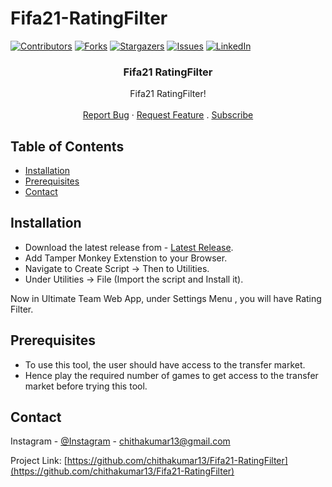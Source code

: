 # Fifa21-RatingFilter 

[![Contributors][contributors-shield]][contributors-url]
[![Forks][forks-shield]][forks-url]
[![Stargazers][stars-shield]][stars-url]
[![Issues][issues-shield]][issues-url] 
[![LinkedIn][linkedin-shield]][linkedin-url] 
<p align="center"> 
  <h3 align="center">Fifa21 RatingFilter</h3>

  <p align="center">
    Fifa21 RatingFilter!
    <br />  
    <br /> 
    <a href="https://github.com/chithakumar13/Fifa21-RatingFilter/issues">Report Bug</a>
    ·
    <a href="https://github.com/chithakumar13/Fifa21-RatingFilter/issues">Request Feature</a>
  .
  <a href="https://www.youtube.com/channel/UC5eLkjmLU2TcE4oiJM9PsyA?sub_confirmation=1">Subscribe</a> 
  </p>
</p>

<!-- TABLE OF CONTENTS -->
## Table of Contents

* [Installation](#installation)  
* [Prerequisites](#prerequisites)   
* [Contact](#contact)

<!-- installation -->
## Installation  

* Download the latest release from - [Latest Release](https://github.com/chithakumar13/Fifa21-RatingFilter/releases/).
* Add Tamper Monkey Extenstion to your Browser.
* Navigate to Create Script -> Then to Utilities.
* Under Utilities -> File (Import the script and Install it). 

Now in Ultimate Team Web App, under Settings Menu , you will have Rating Filter. 

<!-- Prerequisites -->
## Prerequisites

* To use this tool, the user should have access to the transfer market. 
* Hence play the required number of games to get access to the transfer market before trying this tool. 

<!-- CONTACT -->
## Contact

Instagram - [@Instagram](https://www.instagram.com/i_m_ck13/) - chithakumar13@gmail.com

Project Link: [https://github.com/chithakumar13/Fifa21-RatingFilter](https://github.com/chithakumar13/Fifa21-RatingFilter)

<!-- MARKDOWN LINKS & IMAGES --> 

[contributors-shield]: https://img.shields.io/github/contributors/chithakumar13/Fifa21-RatingFilter.svg?style=flat-square
[contributors-url]: https://github.com/chithakumar13/Fifa21-RatingFilter/graphs/contributors
[forks-shield]: https://img.shields.io/github/forks/chithakumar13/Fifa21-RatingFilter.svg?style=flat-square
[forks-url]: https://github.com/chithakumar13/Fifa21-RatingFilter/network/members
[stars-shield]: https://img.shields.io/github/stars/chithakumar13/Fifa21-RatingFilter.svg?style=flat-square
[stars-url]: https://github.com/chithakumar13/Fifa21-RatingFilter/stargazers
[issues-shield]: https://img.shields.io/github/issues/chithakumar13/Fifa21-RatingFilter.svg?style=flat-square
[issues-url]: https://github.com/chithakumar13/Fifa21-RatingFilter/issues 
[linkedin-shield]: https://img.shields.io/badge/-LinkedIn-black.svg?style=flat-square&logo=linkedin&colorB=555
[linkedin-url]: https://linkedin.com/in/chithakumar13 
